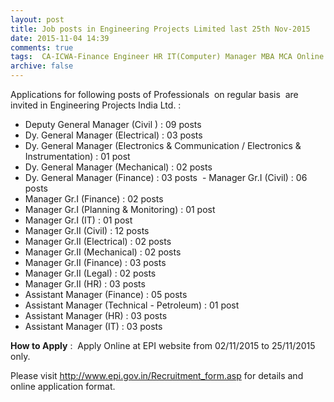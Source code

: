 ```yaml
---
layout: post
title: Job posts in Engineering Projects Limited last 25th Nov-2015   
date: 2015-11-04 14:39
comments: true
tags:  CA-ICWA-Finance Engineer HR IT(Computer) Manager MBA MCA Online 
archive: false
---
```

Applications for following posts of Professionals  on regular basis  are invited in Engineering Projects India Ltd. :

- Deputy General Manager (Civil ) : 09 posts
- Dy. General Manager (Electrical) : 03 posts
- Dy. General Manager (Electronics & Communication / Electronics & Instrumentation) : 01 post
- Dy. General Manager (Mechanical) : 02 posts
- Dy. General Manager (Finance) : 03 posts
 - Manager Gr.I (Civil) : 06 posts
- Manager Gr.I (Finance) : 02 posts
- Manager Gr.I (Planning & Monitoring) : 01 post
- Manager Gr.I (IT) : 01 post
- Manager Gr.II (Civil) : 12 posts
- Manager Gr.II (Electrical) : 02 posts
- Manager Gr.II (Mechanical) : 02 posts
- Manager Gr.II (Finance) : 03 posts
- Manager Gr.II (Legal) : 02 posts
- Manager Gr.II (HR) : 03 posts
- Assistant Manager (Finance) : 05 posts 
- Assistant Manager (Technical - Petroleum) : 01 post
- Assistant Manager (HR) : 03 posts
- Assistant Manager (IT) : 03 posts 

**How to Apply** :  Apply Online at EPI website from 02/11/2015 to 25/11/2015 only. 

Please visit <http://www.epi.gov.in/Recruitment_form.asp> for details and online application format.



